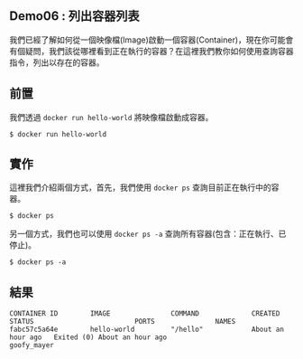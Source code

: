 ## Demo06 : 列出容器列表
我們已經了解如何從一個映像檔(Image)啟動一個容器(Container)，現在你可能會有個疑問，我們該從哪裡看到正在執行的容器？在這裡我們教你如何使用查詢容器指令，列出以存在的容器。

## 前置
我們透過 `docker run hello-world` 將映像檔啟動成容器。

```
$ docker run hello-world
```

## 實作

這裡我們介紹兩個方式，首先，我們使用 `docker ps` 查詢目前正在執行中的容器。

```
$ docker ps
```

另一個方式，我們也可以使用 `docker ps -a` 查詢所有容器(包含：正在執行、已停止)。

```
$ docker ps -a
```

## 結果

```
CONTAINER ID        IMAGE               COMMAND             CREATED             STATUS                         PORTS               NAMES
fabc57c5a64e        hello-world         "/hello"            About an hour ago   Exited (0) About an hour ago                       goofy_mayer
```